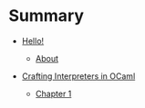 # Summary

- [Hello!]()
  - [About]()

- [Crafting Interpreters in OCaml]()
    - [Chapter 1](./Crafting_Interpreters_In_OCaml/chapter_1.md)
